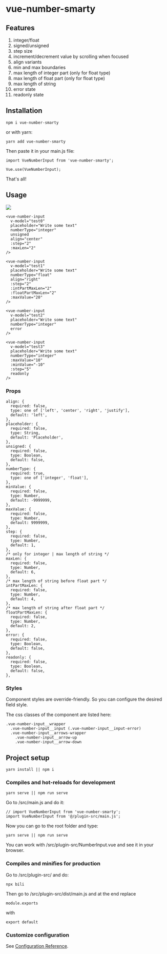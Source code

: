 # vue-number-smarty

## Features

1. integer/float
2. signed/unsigned
3. step size
4. increment/decrement value by scrolling when focused
5. align variants
6. min and max boundaries
7. max length of integer part (only for float type)
8. max length of float part (only for float type)
9. max length of string
10. error state
11. readonly state

## Installation
```
npm i vue-number-smarty
```
or with yarn:
```
yarn add vue-number-smarty
```
Then paste it in your main.js file:
```
import VueNumberInput from 'vue-number-smarty';

Vue.use(VueNumberInput);
```
That's all!

## Usage

![](https://downloader.disk.yandex.ru/preview/dd204e0b7c5ae97f149544fdd5b5f63d19ffc99451594c375e6b1958dd659e45/5d02a0ec/jkyEdAg8VkkPq9hIqH6yJVYW9riLzPuweS_tNFhDzkXeHuDCxzbBX0tbXzXHbIhLGebX9MwwPcEuWuSk2A1qhg%3D%3D?uid=0&filename=preview.png&disposition=inline&hash=&limit=0&content_type=image%2Fpng&tknv=v2&size=2048x2048)

```
<vue-number-input
  v-model="test0"
  placeholder="Write some text"
  numberType="integer"
  unsigned
  align="center"
  :step="2"
  :maxLen="2"
/>
```
```
<vue-number-input
  v-model="test1"
  placeholder="Write some text"
  numberType="float"
  align="right"
  :step="2"
  :intPartMaxLen="2"
  :floatPartMaxLen="2"
  :maxValue="20"
/>
```
```
<vue-number-input
  v-model="test2"
  placeholder="Write some text"
  numberType="integer"
  error
/>
```
```
<vue-number-input
  v-model="test3"
  placeholder="Write some text"
  numberType="integer"
  :maxValue="10"
  :minValue="-10"
  :step="5"
  readonly
/>
```

### Props
```
align: {
  required: false,
  type: one of ['left', 'center', 'right', 'justify'],
  default: 'left',
},
placeholder: {
  required: false,
  type: String,
  default: 'Placeholder',
},
unsigned: {
  required: false,
  type: Boolean,
  default: false,
},
numberType: {
  required: true,
  type: one of ['integer', 'float'],
},
minValue: {
  required: false,
  type: Number,
  default: -9999999,
},
maxValue: {
  required: false,
  type: Number,
  default: 9999999,
},
step: {
  required: false,
  type: Number,
  default: 1,
},
/* only for integer | max length of string */
maxLen: {
  required: false,
  type: Number,
  default: 6,
},
/* max length of string before float part */
intPartMaxLen: {
  required: false,
  type: Number,
  default: 4,
},
/* max length of string after float part */
floatPartMaxLen: {
  required: false,
  type: Number,
  default: 2,
},
error: {
  required: false,
  type: Boolean,
  default: false,
},
readonly: {
  required: false,
  type: Boolean,
  default: false,
},
```
### Styles
Component styles are override-friendly. So you can configure the desired field style.

The css classes of the component are listed here:
```
.vue-number-input__wrapper
  .vue-number-input__input (.vue-number-input__input-error)
  .vue-number-input__arrows-wrapper
    .vue-number-input__arrow-up
    .vue-number-input__arrow-down
```

## Project setup
```
yarn install || npm i
```

### Compiles and hot-reloads for development
```
yarn serve || npm run serve
```
Go to /src/main.js and do it:
```
// import VueNumberInput from 'vue-number-smarty';
import VueNumberInput from '@/plugin-src/main.js';
```
Now you can go to the root folder and type:
```
yarn serve || npm run serve
```
You can work with /src/plugin-src/NumberInput.vue and see it in your browser.

### Compiles and minifies for production
Go to /src/plugin-src/ and do:
```
npx bili
```
Then go to /src/plugin-src/dist/main.js and at the end replace
```
module.exports
```
with
```
export default
```

### Customize configuration
See [Configuration Reference](https://cli.vuejs.org/config/).
